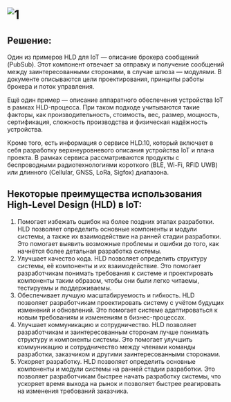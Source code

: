 # ![1](https://github.com/user-attachments/assets/fd1a6fd6-39f4-4f0a-99b6-4085cba41fcf)
## Решение:

Один из примеров HLD для IoT — описание брокера сообщений (PubSub). Этот компонент отвечает за отправку и получение сообщений между заинтересованными сторонами, в случае шлюза — модулями. В документе описываются цели проектирования, принципы работы брокера и поток управления. 

Ещё один пример — описание аппаратного обеспечения устройства IoT в рамках HLD-процесса. При таком подходе учитываются такие факторы, как производительность, стоимость, вес, размер, мощность, сертификация, сложность производства и физическая надёжность устройства. 

Кроме того, есть информация о сервисе HLD.10, который включает в себя разработку верхнеуровневого описания устройства IoT и плана проекта. В рамках сервиса рассматриваются продукты с беспроводными радиотехнологиями короткого (BLE, Wi-Fi, RFID UWB) или длинного (Cellular, GNSS, LoRa, Sigfox) диапазона. 


## Некоторые преимущества использования High-Level Design (HLD) в IoT:

1. Помогает избежать ошибок на более поздних этапах разработки. HLD позволяет определить основные компоненты и модули системы, а также их взаимодействие на ранней стадии разработки. Это помогает выявить возможные проблемы и ошибки до того, как начнётся более детальная разработка системы.
2. Улучшает качество кода. HLD позволяет определить структуру системы, её компоненты и их взаимодействие. Это помогает разработчикам понимать требования к системе и проектировать компоненты таким образом, чтобы они были легко читаемы, тестируемы и поддерживаемы.
3. Обеспечивает лучшую масштабируемость и гибкость. HLD позволяет разработчикам проектировать систему с учётом будущих изменений и обновлений. Это помогает системе адаптироваться к новым требованиям и изменениям в бизнес-процессах.
4. Улучшает коммуникацию и сотрудничество. HLD позволяет разработчикам и заинтересованным сторонам лучше понимать структуру и компоненты системы. Это помогает улучшить коммуникацию и сотрудничество между членами команды разработки, заказчиком и другими заинтересованными сторонами.
5. Ускоряет разработку. HLD позволяет определить основные компоненты и модули системы на ранней стадии разработки. Это позволяет разработчикам быстрее начать разработку системы, что ускоряет время выхода на рынок и позволяет быстрее реагировать на изменения требований заказчика.

